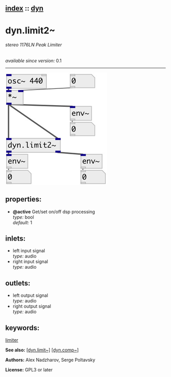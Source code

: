 [index](index.html) :: [dyn](category_dyn.html)
---

# dyn.limit2~

###### stereo 1176LN Peak Limiter

*available since version:* 0.1

---




[![example](../examples/img/dyn.limit2~.jpg)](../examples/pd/dyn.limit2~.pd)







## properties:

* **@active** 
Get/set on/off dsp processing<br>
_type:_ bool<br>
_default:_ 1<br>



## inlets:

* left input signal<br>
_type:_ audio
* right input signal<br>
_type:_ audio



## outlets:

* left output signal<br>
_type:_ audio
* right output signal<br>
_type:_ audio



## keywords:

[limiter](keywords/limiter.html)



**See also:**
[\[dyn.limit~\]](dyn.limit~.html)
[\[dyn.comp~\]](dyn.comp~.html)




**Authors:** Alex Nadzharov, Serge Poltavsky




**License:** GPL3 or later





